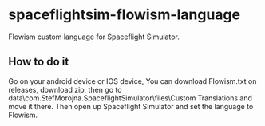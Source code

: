 # spaceflightsim-flowism-language
Flowism custom language for Spaceflight Simulator.

## How to do it
Go on your android device or IOS device, You can download Flowism.txt on releases, download zip, then go to 
data\com.StefMorojna.SpaceflightSimulator\files\Custom Translations and move it there. Then open up Spaceflight Simulator and set the language to Flowism.
